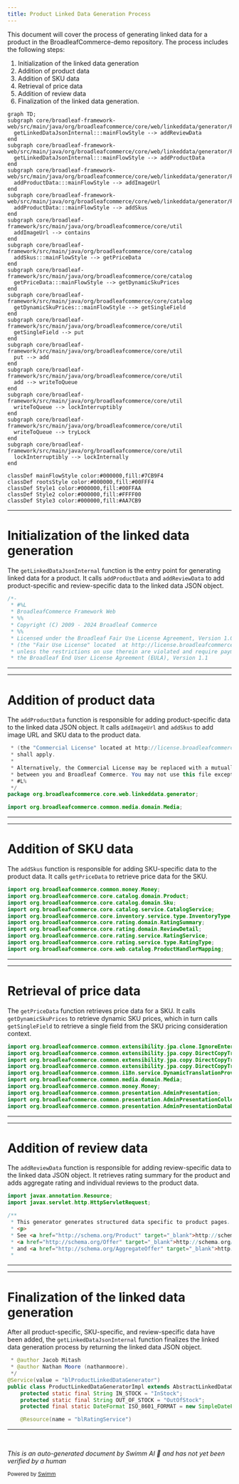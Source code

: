 ```yaml
---
title: Product Linked Data Generation Process
---
```

This document will cover the process of generating linked data for a product in the BroadleafCommerce-demo repository. The process includes the following steps:

1. Initialization of the linked data generation
2. Addition of product data
3. Addition of SKU data
4. Retrieval of price data
5. Addition of review data
6. Finalization of the linked data generation.

```mermaid
graph TD;
subgraph core/broadleaf-framework-web/src/main/java/org/broadleafcommerce/core/web/linkeddata/generator/ProductLinkedDataGeneratorImpl.java
  getLinkedDataJsonInternal:::mainFlowStyle --> addReviewData
end
subgraph core/broadleaf-framework-web/src/main/java/org/broadleafcommerce/core/web/linkeddata/generator/ProductLinkedDataGeneratorImpl.java
  getLinkedDataJsonInternal:::mainFlowStyle --> addProductData
end
subgraph core/broadleaf-framework-web/src/main/java/org/broadleafcommerce/core/web/linkeddata/generator/ProductLinkedDataGeneratorImpl.java
  addProductData:::mainFlowStyle --> addImageUrl
end
subgraph core/broadleaf-framework-web/src/main/java/org/broadleafcommerce/core/web/linkeddata/generator/ProductLinkedDataGeneratorImpl.java
  addProductData:::mainFlowStyle --> addSkus
end
subgraph core/broadleaf-framework/src/main/java/org/broadleafcommerce/core/util
  addImageUrl --> contains
end
subgraph core/broadleaf-framework/src/main/java/org/broadleafcommerce/core/catalog
  addSkus:::mainFlowStyle --> getPriceData
end
subgraph core/broadleaf-framework/src/main/java/org/broadleafcommerce/core/catalog
  getPriceData:::mainFlowStyle --> getDynamicSkuPrices
end
subgraph core/broadleaf-framework/src/main/java/org/broadleafcommerce/core/catalog
  getDynamicSkuPrices:::mainFlowStyle --> getSingleField
end
subgraph core/broadleaf-framework/src/main/java/org/broadleafcommerce/core/util
  getSingleField --> put
end
subgraph core/broadleaf-framework/src/main/java/org/broadleafcommerce/core/util
  put --> add
end
subgraph core/broadleaf-framework/src/main/java/org/broadleafcommerce/core/util
  add --> writeToQueue
end
subgraph core/broadleaf-framework/src/main/java/org/broadleafcommerce/core/util
  writeToQueue --> lockInterruptibly
end
subgraph core/broadleaf-framework/src/main/java/org/broadleafcommerce/core/util
  writeToQueue --> tryLock
end
subgraph core/broadleaf-framework/src/main/java/org/broadleafcommerce/core/util
  lockInterruptibly --> lockInternally
end

classDef mainFlowStyle color:#000000,fill:#7CB9F4
classDef rootsStyle color:#000000,fill:#00FFF4
classDef Style1 color:#000000,fill:#00FFAA
classDef Style2 color:#000000,fill:#FFFF00
classDef Style3 color:#000000,fill:#AA7CB9
```

<SwmSnippet path="/core/broadleaf-framework-web/src/main/java/org/broadleafcommerce/core/web/linkeddata/generator/ProductLinkedDataGeneratorImpl.java" line="1">

---

# Initialization of the linked data generation

The `getLinkedDataJsonInternal` function is the entry point for generating linked data for a product. It calls `addProductData` and `addReviewData` to add product-specific and review-specific data to the linked data JSON object.

```java
/*-
 * #%L
 * BroadleafCommerce Framework Web
 * %%
 * Copyright (C) 2009 - 2024 Broadleaf Commerce
 * %%
 * Licensed under the Broadleaf Fair Use License Agreement, Version 1.0
 * (the "Fair Use License" located  at http://license.broadleafcommerce.org/fair_use_license-1.0.txt)
 * unless the restrictions on use therein are violated and require payment to Broadleaf in which case
 * the Broadleaf End User License Agreement (EULA), Version 1.1
```

---

</SwmSnippet>

<SwmSnippet path="/core/broadleaf-framework-web/src/main/java/org/broadleafcommerce/core/web/linkeddata/generator/ProductLinkedDataGeneratorImpl.java" line="11">

---

# Addition of product data

The `addProductData` function is responsible for adding product-specific data to the linked data JSON object. It calls `addImageUrl` and `addSkus` to add image URL and SKU data to the product data.

```java
 * (the "Commercial License" located at http://license.broadleafcommerce.org/commercial_license-1.1.txt)
 * shall apply.
 * 
 * Alternatively, the Commercial License may be replaced with a mutually agreed upon license (the "Custom License")
 * between you and Broadleaf Commerce. You may not use this file except in compliance with the applicable license.
 * #L%
 */
package org.broadleafcommerce.core.web.linkeddata.generator;

import org.broadleafcommerce.common.media.domain.Media;
```

---

</SwmSnippet>

<SwmSnippet path="/core/broadleaf-framework-web/src/main/java/org/broadleafcommerce/core/web/linkeddata/generator/ProductLinkedDataGeneratorImpl.java" line="21">

---

# Addition of SKU data

The `addSkus` function is responsible for adding SKU-specific data to the product data. It calls `getPriceData` to retrieve price data for the SKU.

```java
import org.broadleafcommerce.common.money.Money;
import org.broadleafcommerce.core.catalog.domain.Product;
import org.broadleafcommerce.core.catalog.domain.Sku;
import org.broadleafcommerce.core.catalog.service.CatalogService;
import org.broadleafcommerce.core.inventory.service.type.InventoryType;
import org.broadleafcommerce.core.rating.domain.RatingSummary;
import org.broadleafcommerce.core.rating.domain.ReviewDetail;
import org.broadleafcommerce.core.rating.service.RatingService;
import org.broadleafcommerce.core.rating.service.type.RatingType;
import org.broadleafcommerce.core.web.catalog.ProductHandlerMapping;
```

---

</SwmSnippet>

<SwmSnippet path="/core/broadleaf-framework/src/main/java/org/broadleafcommerce/core/catalog/domain/SkuImpl.java" line="31">

---

# Retrieval of price data

The `getPriceData` function retrieves price data for a SKU. It calls `getDynamicSkuPrices` to retrieve dynamic SKU prices, which in turn calls `getSingleField` to retrieve a single field from the SKU pricing consideration context.

```java
import org.broadleafcommerce.common.extensibility.jpa.clone.IgnoreEnterpriseBehavior;
import org.broadleafcommerce.common.extensibility.jpa.copy.DirectCopyTransform;
import org.broadleafcommerce.common.extensibility.jpa.copy.DirectCopyTransformMember;
import org.broadleafcommerce.common.extensibility.jpa.copy.DirectCopyTransformTypes;
import org.broadleafcommerce.common.i18n.service.DynamicTranslationProvider;
import org.broadleafcommerce.common.media.domain.Media;
import org.broadleafcommerce.common.money.Money;
import org.broadleafcommerce.common.presentation.AdminPresentation;
import org.broadleafcommerce.common.presentation.AdminPresentationCollection;
import org.broadleafcommerce.common.presentation.AdminPresentationDataDrivenEnumeration;
```

---

</SwmSnippet>

<SwmSnippet path="/core/broadleaf-framework-web/src/main/java/org/broadleafcommerce/core/web/linkeddata/generator/ProductLinkedDataGeneratorImpl.java" line="41">

---

# Addition of review data

The `addReviewData` function is responsible for adding review-specific data to the linked data JSON object. It retrieves rating summary for the product and adds aggregate rating and individual reviews to the product data.

```java
import javax.annotation.Resource;
import javax.servlet.http.HttpServletRequest;

/**
 * This generator generates structured data specific to product pages.
 * <p>
 * See <a href="http://schema.org/Product" target="_blank">http://schema.org/Product</a>, 
 * <a href="http://schema.org/Offer" target="_blank">http://schema.org/Offer</a>, 
 * and <a href="http://schema.org/AggregateOffer" target="_blank">http://schema.org/AggregateOffer</a>
 *
```

---

</SwmSnippet>

<SwmSnippet path="/core/broadleaf-framework-web/src/main/java/org/broadleafcommerce/core/web/linkeddata/generator/ProductLinkedDataGeneratorImpl.java" line="51">

---

# Finalization of the linked data generation

After all product-specific, SKU-specific, and review-specific data have been added, the `getLinkedDataJsonInternal` function finalizes the linked data generation process by returning the linked data JSON object.

```java
 * @author Jacob Mitash
 * @author Nathan Moore (nathanmoore).
 */
@Service(value = "blProductLinkedDataGenerator")
public class ProductLinkedDataGeneratorImpl extends AbstractLinkedDataGenerator {
    protected static final String IN_STOCK = "InStock";
    protected static final String OUT_OF_STOCK = "OutOfStock";
    protected final static DateFormat ISO_8601_FORMAT = new SimpleDateFormat("YYYY-MM-DD");

    @Resource(name = "blRatingService")
```

---

</SwmSnippet>

&nbsp;

*This is an auto-generated document by Swimm AI 🌊 and has not yet been verified by a human*

<SwmMeta version="3.0.0" repo-id="Z2l0aHViJTNBJTNBQnJvYWRsZWFmQ29tbWVyY2UtZGVtbyUzQSUzQWdpbGFkbmF2b3Q=" repo-name="BroadleafCommerce-demo" doc-type="flows"><sup>Powered by [Swimm](/)</sup></SwmMeta>
